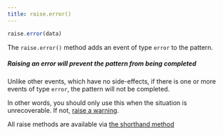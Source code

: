 ```yaml
---
title: raise.error()
---
```


```js
raise.error(data)
```

The `raise.error()` method adds an event of type `error` to the pattern.

<Note>

##### Raising an error will prevent the pattern from being completed

Unlike other events, which have no side-effects, if there is one or more
events of type `error`, the pattern will not be completed.

In other words, you should only use this when the situation is unrecoverable.
If not, [raise a warning](/reference/api/part/raise/warning).

</Note>

<Tip>

All raise methods are available via [the shorthand method](/reference/api/part/shorthand)

</Tip>
